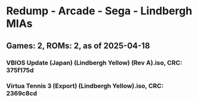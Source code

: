 # Redump - Arcade - Sega - Lindbergh MIAs
## Games: 2, ROMs: 2, as of 2025-04-18

### VBIOS Update (Japan) (Lindbergh Yellow) (Rev A).iso, CRC: 375f175d
### Virtua Tennis 3 (Export) (Lindbergh Yellow).iso, CRC: 2369c8cd
